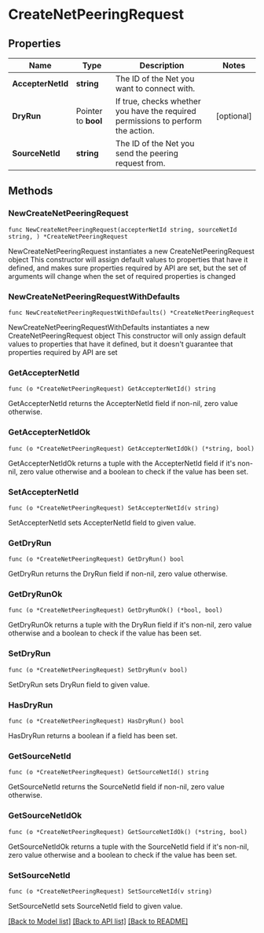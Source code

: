 # CreateNetPeeringRequest

## Properties

Name | Type | Description | Notes
------------ | ------------- | ------------- | -------------
**AccepterNetId** | **string** | The ID of the Net you want to connect with. | 
**DryRun** | Pointer to **bool** | If true, checks whether you have the required permissions to perform the action. | [optional] 
**SourceNetId** | **string** | The ID of the Net you send the peering request from. | 

## Methods

### NewCreateNetPeeringRequest

`func NewCreateNetPeeringRequest(accepterNetId string, sourceNetId string, ) *CreateNetPeeringRequest`

NewCreateNetPeeringRequest instantiates a new CreateNetPeeringRequest object
This constructor will assign default values to properties that have it defined,
and makes sure properties required by API are set, but the set of arguments
will change when the set of required properties is changed

### NewCreateNetPeeringRequestWithDefaults

`func NewCreateNetPeeringRequestWithDefaults() *CreateNetPeeringRequest`

NewCreateNetPeeringRequestWithDefaults instantiates a new CreateNetPeeringRequest object
This constructor will only assign default values to properties that have it defined,
but it doesn't guarantee that properties required by API are set

### GetAccepterNetId

`func (o *CreateNetPeeringRequest) GetAccepterNetId() string`

GetAccepterNetId returns the AccepterNetId field if non-nil, zero value otherwise.

### GetAccepterNetIdOk

`func (o *CreateNetPeeringRequest) GetAccepterNetIdOk() (*string, bool)`

GetAccepterNetIdOk returns a tuple with the AccepterNetId field if it's non-nil, zero value otherwise
and a boolean to check if the value has been set.

### SetAccepterNetId

`func (o *CreateNetPeeringRequest) SetAccepterNetId(v string)`

SetAccepterNetId sets AccepterNetId field to given value.


### GetDryRun

`func (o *CreateNetPeeringRequest) GetDryRun() bool`

GetDryRun returns the DryRun field if non-nil, zero value otherwise.

### GetDryRunOk

`func (o *CreateNetPeeringRequest) GetDryRunOk() (*bool, bool)`

GetDryRunOk returns a tuple with the DryRun field if it's non-nil, zero value otherwise
and a boolean to check if the value has been set.

### SetDryRun

`func (o *CreateNetPeeringRequest) SetDryRun(v bool)`

SetDryRun sets DryRun field to given value.

### HasDryRun

`func (o *CreateNetPeeringRequest) HasDryRun() bool`

HasDryRun returns a boolean if a field has been set.

### GetSourceNetId

`func (o *CreateNetPeeringRequest) GetSourceNetId() string`

GetSourceNetId returns the SourceNetId field if non-nil, zero value otherwise.

### GetSourceNetIdOk

`func (o *CreateNetPeeringRequest) GetSourceNetIdOk() (*string, bool)`

GetSourceNetIdOk returns a tuple with the SourceNetId field if it's non-nil, zero value otherwise
and a boolean to check if the value has been set.

### SetSourceNetId

`func (o *CreateNetPeeringRequest) SetSourceNetId(v string)`

SetSourceNetId sets SourceNetId field to given value.



[[Back to Model list]](../README.md#documentation-for-models) [[Back to API list]](../README.md#documentation-for-api-endpoints) [[Back to README]](../README.md)


